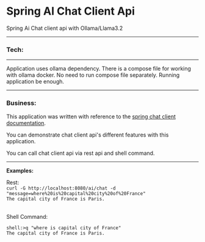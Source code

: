 # Spring AI Chat Client Api

Spring Ai Chat client api with Ollama/Llama3.2

---------
### Tech:

---------


Application uses ollama dependency. There is a compose file for working with ollama docker. No need to run compose file separately.
Running application be enough.

---------

### Business:

This application was written with reference to the [spring chat client documentation](https://docs.spring.io/spring-ai/reference/1.0/api/chatclient.html).

You can demonstrate chat client api's different features with this application.

You can call chat client api via rest api and shell command.

---------

<b>Examples:</b>

Rest:
<br>
`curl -G http://localhost:8080/ai/chat -d "message=where%20is%20capital%20city%20of%20France"`
<br>
`The capital city of France is Paris.`

<br>
Shell Command:
<br>

```
shell:>q "where is capital city of France"
The capital city of France is Paris.
```

